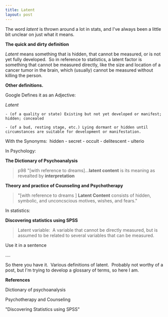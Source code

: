 ```yaml
---
title: Latent
layout: post
---
```



The word _latent_ is thrown around a lot in stats, and I've always been a little bit unclear on just what it means.

**The quick and dirty definition**

_Latent_ means something that is hidden, that cannot be measured, or is not yet fully developed.  So in reference to statistics, a latent factor is something that cannot be measured directly, like the size and location of a cancer tumor in the brain, which (usually) cannot be measured without killing the person.


**Other definitions.**

Google Defines it as an Adjective:

_Latent_

	- (of a quality or state) Existing but not yet developed or manifest; hidden; concealed

	- (of a bud, resting stage, etc.) Lying dormant or hidden until circumstances are suitable for development or manifestation.


With the Synonyms:  hidden - secret - occult - delitescent - ulterio

In Psychology:

**The Dictionary of Psychoanalysis**

> p98 "[with reference to dreams]...**latent content** is its meaning as revealted by **interpretation**

**Theory and practice of Counseling and Psychotherapy**

> "[with reference to dreams ] **Latent Content** consists of hidden, symbolic, and unconcscious motives, wishes, and fears."


In statistics:

**Discovering statistics using SPSS**

> Latent variable:  A variable that cannot be directly measured, but is assumed to be related to several variables that can be measured.

Use it in a sentence

....


So there you have it.  Various definitions of latent.  Probably not worthy of a post, but I'm trying to develop a glossary of terms, so here I am.


<strong>References</strong>

Dictionary of psychoanalysis

Psychotherapy and Counseling

"Discovering Statistics using SPSS"